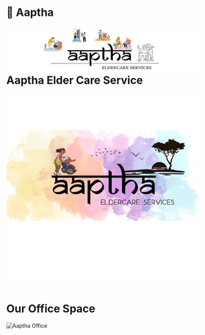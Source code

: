 # 🚀 Aaptha

<img src="images/aaptha.png" align="right"
     alt="Aaptha Logo">

<br>


# Aaptha Elder Care Service

<img src="images/aaptha-1.png" alt="Aaptha Page">

<br>

# Our Office Space

<img src="images/aaptha-3.png" alt="Aaptha Office">
